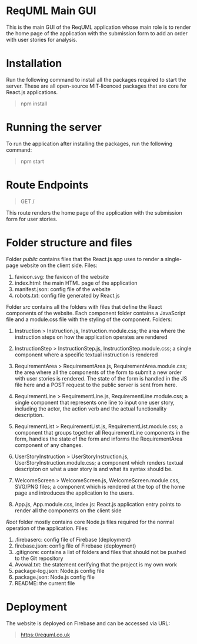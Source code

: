 # ReqUML Main GUI

This is the main GUI of the ReqUML application whose main role is to render the home page of the application with the submission form to add an order with user stories for analysis.


# Installation

Run the following command to install all the packages required to start the server. These are all open-source MIT-licenced packages that are core for React.js applications.
> npm install


# Running the server

To run the application after installing the packages, run the following command:
> npm start
  

# Route Endpoints

> GET /

This route renders the home page of the application with the submission form for user stories.


# Folder structure and files

Folder *public* contains files that the React.js app uses to render a single-page website on the client side. Files:

 1. favicon.svg: the favicon of the website
 2. index.html: the main HTML page of the application
 3. manifest.json: config file of the website
 4. robots.txt: config file generated by React.js

Folder *src* contains all the folders with files that define the React components of the website. Each component folder contains a JavaScript file and a module.css file with the styling of the component. Folders:

 1. Instruction > Instruction.js, Instruction.module.css; the area where the instruction steps on how the application operates are rendered

 2. InstructionStep > InstructionStep.js, InstructionStep.module.css; a single component where a specific textual instruction is rendered

 3. RequirementArea > RequirementArea.js, RequirementArea.module.css; the area where all the components of the form to submit a new order with user stories is rendered. The state of the form is handled in the JS file here and a POST request to the public server is sent from here. 

 4. RequirementLine > RequirementLine.js, RequirementLine.module.css; a single component that represents one line to input one user story, including the actor, the action verb and the actual functionality description.

 5. RequirementList > RequirementList.js, RequirementList.module.css; a component that groups together all RequirementLine components in the form, handles the state of the form and informs the RequirementArea component of any changes.

 6. UserStoryInstruction > UserStoryInstruction.js, UserStoryInstruction.module.css; a component which renders textual descripton on what a user story is and what its syntax should be. 

 7. WelcomeScreen > WelcomeScreen.js, WelcomeScreen.module.css, SVG/PNG files; a component which is rendered at the top of the home page and introduces the application to the users.

 8. App.js, App.module.css, index.js: React.js application entry points to render all the components on the client side 

*Root* folder mostly contains core Node.js files required for the normal operation of the application. Files:

 1. .firebaserc: config file of Firebase (deployment)
 2. firebase.json: config file of Firebase (deployment)
 3. .gitignore: contains a list of folders and files that should not be pushed to the Git repository
 4. Avowal.txt: the statement cerifying that the project is my own work
 5. package-log.json: Node.js config file
 6. package.json: Node.js config file
 7. README: the current file

 # Deployment

 The website is deployed on Firebase and can be accessed via URL:
 > https://requml.co.uk

 